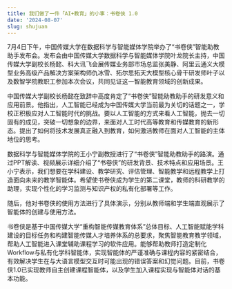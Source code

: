 ```yaml
---
title: 我们做了一件「AI+教育」的小事：书卷侠 1.0
date: '2024-08-07'
slug: shujuan
---
```


7月4日下午，中国传媒大学在数据科学与智能媒体学院举办了“书卷侠”智能助教助手发布会。发布会由中国传媒大学数据科学与智能媒体学院叶龙院长主持，中国传媒大学副校长杨懿、科大讯飞会展传媒业务部市场总监张美静、阿里云通义大模型业务高级产品解决方案架构师仇冰雪、拓尔思拓天大模型核心骨干研发师叶子以及数智学院教职工参加本次会议，共同见证这一智能教育领域的创新成果。



中国传媒大学副校长杨懿在致辞中高度肯定了“书卷侠”智能助教助手的研发意义和应用前景。他指出，人工智能已经成为中国传媒大学当前最为关切的话题之一，学校正积极应对人工智能时代的挑战。要以人工智能的方式来看人工智能，抛去一切固有的成见，突破一切想象的边界，来面对人工时代高等教育和传媒教育的新形态。提出了如何将技术发展真正融入到教育，如何激活教师在面对人工智能的主体地位的思考。




数据科学与智能媒体学院的王小宁副教授进行了“书卷侠”智能助教助手的路演。通过PPT解读、视频展示详细介绍了“书卷侠”的研发背景、技术特点和应用场景。王小宁表示，我们想要在学科建设、教学研究、评估管理、智能教学和远程教学上打造面向未来的教学智能体。希望使书卷侠成为学生的第二课堂，教师的科研教学的助理，实现个性化的学习监测与知识产权的私有化部署等工作。

随后，他对书卷侠的使用方法进行了具体演示，分别从教师端和学生端直观展示了智能体的创建与使用方法。





书卷侠是基于中国传媒大学“重构智能传媒教育体系”总体目标、人工智能赋能学科建设的目标任务和构建智能传媒人才培养体系的总要求，聚焦智能教育教学领域，帮助人工智能进入课堂辅助课程学习的软件应用。能够帮助教师打造定制化Workflow与私有化学科智能体，实现智能体的严谨准确与课程内容的紧密结合，有效解决学生在与大语言模型交互时可能出现的错误答案和幻觉问题。目前，书卷侠1.0已实现教师自主创建课程智能体，以及学生加入课程实现与智能体对话的基本功能。
